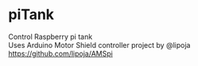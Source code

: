 # piTank
Control Raspberry pi tank\
Uses Arduino Motor Shield controller project by @lipoja https://github.com/lipoja/AMSpi
